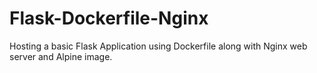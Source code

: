 # Flask-Dockerfile-Nginx
Hosting a basic Flask Application using Dockerfile along with Nginx web server and Alpine image.
